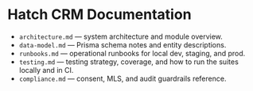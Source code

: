 # Hatch CRM Documentation

- `architecture.md` — system architecture and module overview.
- `data-model.md` — Prisma schema notes and entity descriptions.
- `runbooks.md` — operational runbooks for local dev, staging, and prod.
- `testing.md` — testing strategy, coverage, and how to run the suites locally and in CI.
- `compliance.md` — consent, MLS, and audit guardrails reference.
